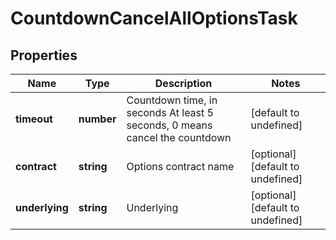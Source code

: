 # CountdownCancelAllOptionsTask

## Properties

Name | Type | Description | Notes
------------ | ------------- | ------------- | -------------
**timeout** | **number** | Countdown time, in seconds  At least 5 seconds, 0 means cancel the countdown | [default to undefined]
**contract** | **string** | Options contract name | [optional] [default to undefined]
**underlying** | **string** | Underlying | [optional] [default to undefined]

